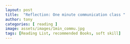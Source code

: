```yaml
---
layout: post
title:  "Reflection: One minute communication class "
author: tony
categories: [ reading ]
image: assets/images/1min_commu.jpg
tags: [Reading List, recommended Books, soft skill]
---
```

